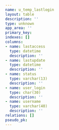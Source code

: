 ```yaml
---
name: u_temp_lastlogin
layout: table
description: ''
type: unknown
app_area: ''
primary_key: 
indexes: []
columns:
- name: lastaccess
  type: datetime
  description: ''
- name: lastupdate
  type: datetime
  description: ''
- name: status
  type: varchar(13)
  description: ''
- name: user_login
  type: char(30)
  description: ''
- name: username
  type: varchar(40)
  description: ''
relations: []
pseudo_pk: 
---
```


